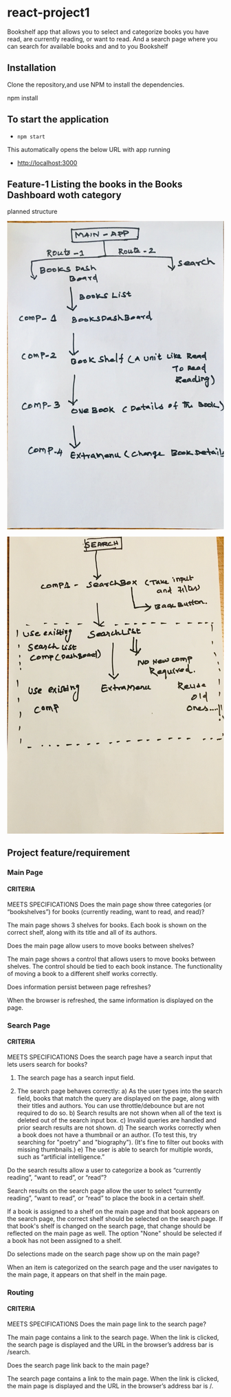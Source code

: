 # react-project1
 Bookshelf app that allows you to select and categorize books you have read, are currently reading, or want to read.
 And a search page where you can search for available books and and to you Bookshelf


## Installation

Clone the repository,and use NPM to install the dependencies.

npm install

## To start the application

- `npm start`

This automatically opens the below URL with app running

- [http://localhost:3000](http://localhost:3000)

## Feature-1 Listing the books in the Books Dashboard woth category

planned structure 

![Books Dashboard](./images/DashBoardPlan.jpg)

![Search components](./images/SearchPlan.jpg)


## Project feature/requirement

### Main Page

#### CRITERIA

MEETS SPECIFICATIONS
Does the main page show three categories (or “bookshelves”) for books (currently reading, want to read, and read)?

The main page shows 3 shelves for books. Each book is shown on the correct shelf, along with its title and all of its authors.

Does the main page allow users to move books between shelves?

The main page shows a control that allows users to move books between shelves. The control should be tied to each book instance. The functionality of moving a book to a different shelf works correctly.

Does information persist between page refreshes?

When the browser is refreshed, the same information is displayed on the page.

### Search Page

#### CRITERIA

MEETS SPECIFICATIONS
Does the search page have a search input that lets users search for books?

1) The search page has a search input field.

2) The search page behaves correctly:
a) As the user types into the search field, books that match the query are displayed on the page, along with their titles and authors. You can use throttle/debounce but are not required to do so.
b) Search results are not shown when all of the text is deleted out of the search input box.
c) Invalid queries are handled and prior search results are not shown.
d) The search works correctly when a book does not have a thumbnail or an author. (To test this, try searching for "poetry" and "biography"). (It's fine to filter out books with missing thumbnails.)
e) The user is able to search for multiple words, such as “artificial intelligence.”

Do the search results allow a user to categorize a book as “currently reading”, “want to read”, or “read”?

Search results on the search page allow the user to select “currently reading”, “want to read”, or “read” to place the book in a certain shelf.

If a book is assigned to a shelf on the main page and that book appears on the search page, the correct shelf should be selected on the search page. If that book's shelf is changed on the search page, that change should be reflected on the main page as well. The option "None" should be selected if a book has not been assigned to a shelf.

Do selections made on the search page show up on the main page?

When an item is categorized on the search page and the user navigates to the main page, it appears on that shelf in the main page.

### Routing

#### CRITERIA

MEETS SPECIFICATIONS
Does the main page link to the search page?

The main page contains a link to the search page. When the link is clicked, the search page is displayed and the URL in the browser’s address bar is /search.

Does the search page link back to the main page?

The search page contains a link to the main page. When the link is clicked, the main page is displayed and the URL in the browser’s address bar is /.
